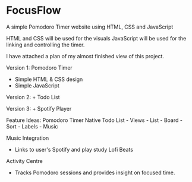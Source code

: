 # FocusFlow
A simple Pomodoro Timer website using HTML, CSS and JavaScript

HTML and CSS will be used for the visuals
JavaScript will be used for the linking and controlling the timer.

I have attached a plan of my almost finished view of this project.

Version 1: Pomodoro Timer

- Simple HTML & CSS design 
- Simple JavaScript

Version 2: + Todo List

Version 3: + Spotify Player

Feature Ideas:
Pomodoro Timer
Native Todo List 
    - Views 
        - List 
        - Board
    - Sort
    - Labels
    - Music

Music Integration
- Links to user's Spotify and play study Lofi Beats

Activity Centre
- Tracks Pomodoro sessions and provides insight on focused time.


